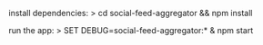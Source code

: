 install dependencies:
     > cd social-feed-aggregator && npm install

   run the app:
     > SET DEBUG=social-feed-aggregator:* & npm start